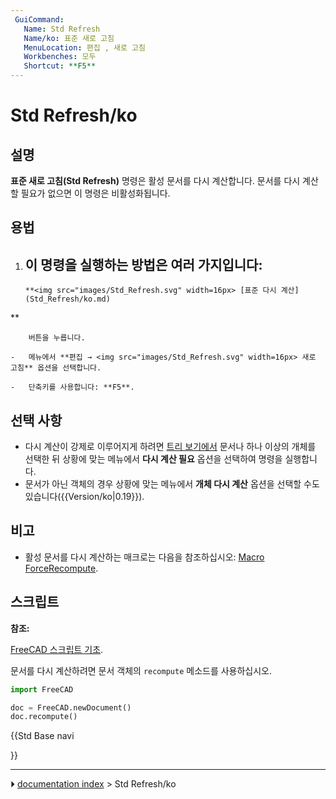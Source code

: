 ```yaml
---
 GuiCommand:
   Name: Std Refresh
   Name/ko: 표준 새로 고침
   MenuLocation: 편집 , 새로 고침
   Workbenches: 모두
   Shortcut: **F5**
---
```


# Std Refresh/ko



## 설명

**표준 새로 고침(Std Refresh)** 명령은 활성 문서를 다시 계산합니다. 문서를 다시 계산할 필요가 없으면 이 명령은 비활성화됩니다.



## 용법

1.  이 명령을 실행하는 방법은 여러 가지입니다:
    -   
        **<img src="images/Std_Refresh.svg" width=16px> [표준 다시 계산](Std_Refresh/ko.md)
**
        
        버튼을 누릅니다.

    -   메뉴에서 **편집 → <img src="images/Std_Refresh.svg" width=16px> 새로 고침** 옵션을 선택합니다.

    -   단축키를 사용합니다: **F5**.



## 선택 사항 


<div class="mw-translate-fuzzy">

-   다시 계산이 강제로 이루어지게 하려면 [트리 보기에서](Tree_view/ko.md) 문서나 하나 이상의 개체를 선택한 뒤 상황에 맞는 메뉴에서 **다시 계산 필요** 옵션을 선택하여 명령을 실행합니다.
-   문서가 아닌 객체의 경우 상황에 맞는 메뉴에서 **개체 다시 계산** 옵션을 선택할 수도 있습니다({{Version/ko|0.19}}).


</div>



## 비고

-   활성 문서를 다시 계산하는 매크로는 다음을 참조하십시오: [Macro ForceRecompute](Macro_ForceRecompute.md).



## 스크립트


**참조:**

[FreeCAD 스크립트 기초](FreeCAD_Scripting_Basics/ko.md).

문서를 다시 계산하려면 문서 객체의 `recompute` 메소드를 사용하십시오.


```python
import FreeCAD

doc = FreeCAD.newDocument()
doc.recompute()
```





{{Std Base navi

}}



---
⏵ [documentation index](../README.md) > Std Refresh/ko
